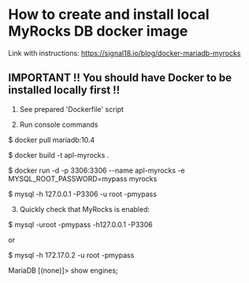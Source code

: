 # How to create and install local MyRocks DB docker image

Link with instructions:
https://signal18.io/blog/docker-mariadb-myrocks


##  IMPORTANT !! You should have Docker to be installed locally first !!

1. See prepared 'Dockerfile' script


2. Run console commands

$ docker pull mariadb:10.4

$ docker build -t apl-myrocks .

$ docker run -d -p 3306:3306 --name apl-myrocks -e MYSQL_ROOT_PASSWORD=mypass myrocks

$ mysql -h 127.0.0.1 -P3306 -u root -pmypass


3. Quickly check that MyRocks is enabled:

$ mysql -uroot -pmypass -h127.0.0.1 -P3306

or 

$ mysql -h 172.17.0.2 -u root -pmypass

MariaDB [(none)]> show engines;
 
